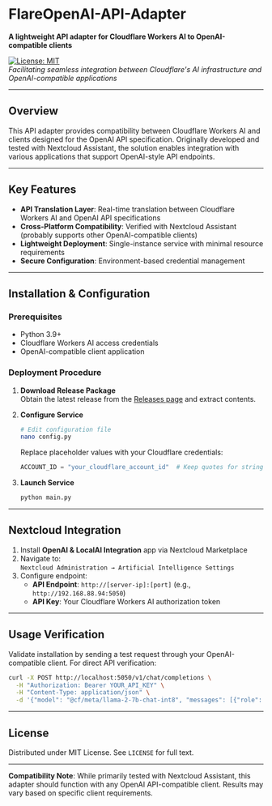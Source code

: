 # FlareOpenAI-API-Adapter  
**A lightweight API adapter for Cloudflare Workers AI to OpenAI-compatible clients**

[![License: MIT](https://img.shields.io/badge/License-MIT-blue.svg)](LICENSE)  
*Facilitating seamless integration between Cloudflare's AI infrastructure and OpenAI-compatible applications*

---

## Overview  
This API adapter provides compatibility between Cloudflare Workers AI and clients designed for the OpenAI API specification. Originally developed and tested with Nextcloud Assistant, the solution enables integration with various applications that support OpenAI-style API endpoints.

---

## Key Features  
- **API Translation Layer**: Real-time translation between Cloudflare Workers AI and OpenAI API specifications  
- **Cross-Platform Compatibility**: Verified with Nextcloud Assistant (probably supports other OpenAI-compatible clients)  
- **Lightweight Deployment**: Single-instance service with minimal resource requirements  
- **Secure Configuration**: Environment-based credential management

---

## Installation & Configuration  

### Prerequisites  
- Python 3.9+  
- Cloudflare Workers AI access credentials  
- OpenAI-compatible client application  

### Deployment Procedure  
1. **Download Release Package**  
   Obtain the latest release from the [Releases page](https://github.com/WillProvince/FlaredOpenAIAPI/releases) and extract contents.

2. **Configure Service**  
   ```bash
   # Edit configuration file
   nano config.py
   ```
   Replace placeholder values with your Cloudflare credentials:  
   ```python
   ACCOUNT_ID = "your_cloudflare_account_id"  # Keep quotes for string value
   ```

3. **Launch Service**  
   ```bash
   python main.py
   ```

---

## Nextcloud Integration  
1. Install **OpenAI & LocalAI Integration** app via Nextcloud Marketplace  
2. Navigate to:  
   `Nextcloud Administration → Artificial Intelligence Settings`  
3. Configure endpoint:  
   - **API Endpoint**: `http://[server-ip]:[port]` (e.g., `http://192.168.88.94:5050`)  
   - **API Key**: Your Cloudflare Workers AI authorization token  

---

## Usage Verification  
Validate installation by sending a test request through your OpenAI-compatible client. For direct API verification:

```bash
curl -X POST http://localhost:5050/v1/chat/completions \
  -H "Authorization: Bearer YOUR_API_KEY" \
  -H "Content-Type: application/json" \
  -d '{"model": "@cf/meta/llama-2-7b-chat-int8", "messages": [{"role": "user", "content": "Hello"}]}'
```

---

## License  
Distributed under MIT License. See `LICENSE` for full text.

---

**Compatibility Note**: While primarily tested with Nextcloud Assistant, this adapter should function with any OpenAI API-compatible client. Results may vary based on specific client requirements.
